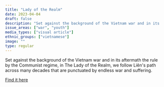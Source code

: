 ```yaml
---
title: "Lady of the Realm"
date: 2023-04-04
draft: false
description: "Set against the background of the Vietnam war and in its aftermath the rule by the Communist regime, in The Lady of the Realm, we follow Liên's path across many decades that are punctuated by endless war and suffering."
issue_areas: ["war", "youth"]
media_types: ["visual article"]
ethnic_groups: ["vietnamese"]
image: ""
type: regular
---
```


Set against the background of the Vietnam war and in its aftermath the rule by the Communist regime, in The Lady of the Realm, we follow Liên's path across many decades that are punctuated by endless war and suffering.

[Find it here](https://www.backstoryjournal.com.au/2018/06/08/literature-review-hoa-phams-lady-realm/#:~:text=The%20pace%20of%20this%20literature,the%20mind%20begins%20to%20wander.)
